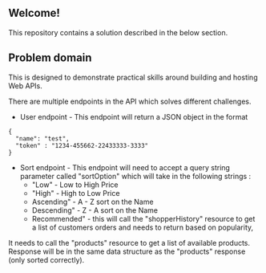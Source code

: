 ## Welcome!

This repository contains a solution described in the below section.

## Problem domain

This is designed to demonstrate practical skills around building and hosting Web APIs.

There are multiple endpoints in the API which solves different challenges.

* User endpoint - This endpoint will return a JSON object in the format
```
{
  "name": "test",
  "token" : "1234-455662-22433333-3333"
}
```
* Sort endpoint - This endpoint will need to accept a query string parameter called "sortOption" which will take in the following strings :
  - "Low" - Low to High Price
  - "High" - High to Low Price
  - Ascending" - A - Z sort on the Name
  - Descending" - Z - A sort on the Name
  - Recommended" - this will call the "shopperHistory" resource to get a list of customers orders and needs to return based on popularity,

It needs to call the "products" resource to get a list of available products.
Response will be in the same data structure as the "products" response (only sorted correctly).
